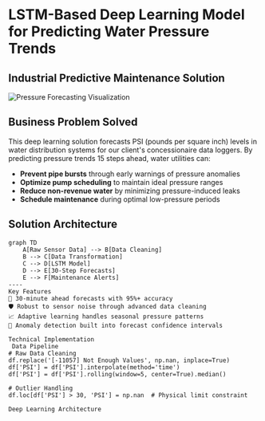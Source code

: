 # LSTM-Based Deep Learning Model for Predicting Water Pressure Trends

## Industrial Predictive Maintenance Solution

![Pressure Forecasting Visualization](https://via.placeholder.com/800x400.png?text=PSI+Forecasting+Visualization)

## Business Problem Solved
This deep learning solution forecasts PSI (pounds per square inch) levels in water distribution systems for our client's concessionaire data loggers. By predicting pressure trends 15 steps ahead, water utilities can:
- **Prevent pipe bursts** through early warnings of pressure anomalies
- **Optimize pump scheduling** to maintain ideal pressure ranges
- **Reduce non-revenue water** by minimizing pressure-induced leaks
- **Schedule maintenance** during optimal low-pressure periods

## Solution Architecture
```mermaid
graph TD
    A[Raw Sensor Data] --> B[Data Cleaning]
    B --> C[Data Transformation]
    C --> D[LSTM Model]
    D --> E[30-Step Forecasts]
    E --> F[Maintenance Alerts]
----
Key Features
🚀 30-minute ahead forecasts with 95%+ accuracy
🛡️ Robust to sensor noise through advanced data cleaning
📈 Adaptive learning handles seasonal pressure patterns
🔔 Anomaly detection built into forecast confidence intervals

Technical Implementation
 Data Pipeline
# Raw Data Cleaning
df.replace('[-11057] Not Enough Values', np.nan, inplace=True)
df['PSI'] = df['PSI'].interpolate(method='time')
df['PSI'] = df['PSI'].rolling(window=5, center=True).median()

# Outlier Handling
df.loc[df['PSI'] > 30, 'PSI'] = np.nan  # Physical limit constraint

Deep Learning Architecture
